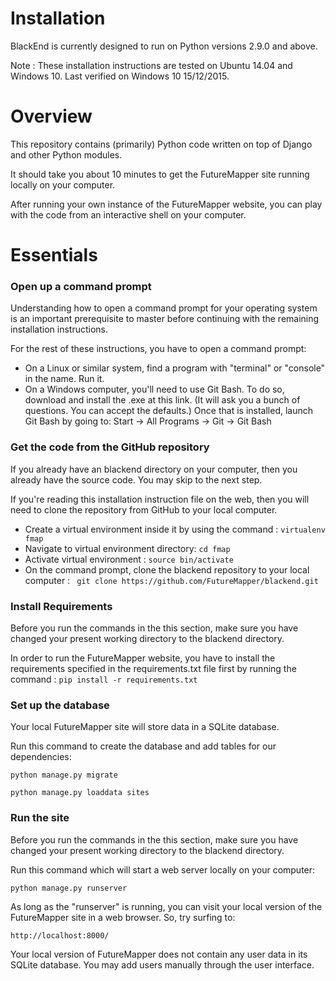 # **Installation**
BlackEnd is currently designed to run on Python versions 2.9.0 and above.

Note :
These installation instructions are tested on Ubuntu 14.04 and Windows 10. Last verified on Windows 10 15/12/2015.

# **Overview**
This repository contains (primarily) Python code written on top of Django and other Python modules.

It should take you about 10 minutes to get the FutureMapper site running locally on your computer.

After running your own instance of the FutureMapper website, you can play with the code from an interactive shell on your computer.

# **Essentials**

### Open up a command prompt

Understanding how to open a command prompt for your operating system is an important prerequisite to master before continuing with the remaining installation instructions.

For the rest of these instructions, you have to open a command prompt:

* On a Linux or similar system, find a program with "terminal" or "console" in the name. Run it.
* On a Windows computer, you'll need to use Git Bash. To do so, download and install the .exe at this link. (It will ask you a bunch of questions. You can accept the defaults.) Once that is installed, launch Git Bash by going to: Start -> All Programs -> Git -> Git Bash

### Get the code from the GitHub repository
If you already have an blackend directory on your computer, then you already have the source code. You may skip to the next step.

If you're reading this installation instruction file on the web, then you will need to clone the repository from GitHub to your local computer.

* Create a virtual environment inside it by using the command : `virtualenv fmap`
* Navigate to virtual environment directory: `cd fmap`
* Activate virtual environment : `source bin/activate`
* On the command prompt, clone the blackend repository to your local computer : ` git clone https://github.com/FutureMapper/blackend.git`

### Install Requirements 
Before you run the commands in the this section, make sure you have changed your present working directory to the blackend directory.

In order to run the FutureMapper website, you have to install the requirements specified in the requirements.txt file first by running the command : `pip install -r requirements.txt`

### Set up the database
Your local FutureMapper site will store data in a SQLite database.

Run this command to create the database and add tables for our dependencies:

`python manage.py migrate`

`python manage.py loaddata sites`

### Run the site
Before you run the commands in the this section, make sure you have changed your present working directory to the blackend directory.

Run this command which will start a web server locally on your computer:

`python manage.py runserver`

As long as the "runserver" is running, you can visit your local version of the FutureMapper site in a web browser. So, try surfing to:

`http://localhost:8000/`

Your local version of FutureMapper does not contain any user data in its SQLite database. You may add users manually through the user interface.

